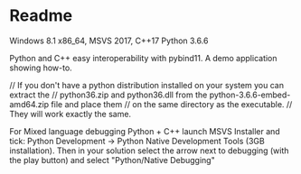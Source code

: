 # Readme

Windows 8.1 x86_64, MSVS 2017, C++17
Python 3.6.6

Python and C++ easy interoperability with pybind11.
A demo application showing how-to.

// If you don't have a python distribution installed on your system you can extract the
// python36.zip and python36.dll from the python-3.6.6-embed-amd64.zip file and place them
// on the same directory as the executable.
// They will work exactly the same.

For Mixed language debugging Python + C++ launch MSVS Installer and tick: Python Development -> Python Native Development Tools (3GB installation).
Then in your solution select the arrow next to debugging (with the play button) and select "Python/Native Debugging"

